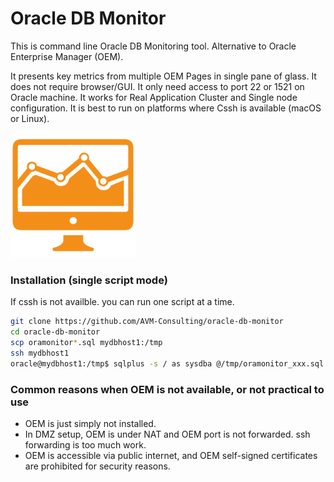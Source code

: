 Oracle DB Monitor
====================

This is command line Oracle DB Monitoring tool. Alternative to Oracle Enterprise Manager (OEM). 

It presents key metrics from multiple OEM Pages in single pane of glass.
It does not require browser/GUI. It only need access to port 22 or 1521 on Oracle machine.
It works for Real Application Cluster and Single node configuration.
It is best to run on platforms where Cssh is available (macOS or Linux).

<img src="readme/oracle-db-monitor-icon.png" width="200">

### Installation (single script mode)

If cssh is not availble. you can run one script at a time. 

```bash
git clone https://github.com/AVM-Consulting/oracle-db-monitor
cd oracle-db-monitor
scp oramonitor*.sql mydbhost1:/tmp
ssh mydbhost1
oracle@mydbhost1:/tmp$ sqlplus -s / as sysdba @/tmp/oramonitor_xxx.sql 5
```

### Common reasons when OEM is not available, or not practical to use

 - OEM is just simply not installed.
 - In DMZ setup, OEM is under NAT and OEM port is not forwarded. ssh forwarding is too much work. 
 - OEM is accessible via public internet, and OEM self-signed certificates are prohibited for security reasons.


